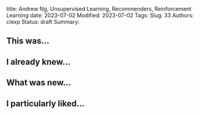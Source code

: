 title: Andrew Ng, Unsupervised Learning, Recommenders, Reinforcement Learning
date: 2023-07-02
Modified: 2023-07-02
Tags: 
Slug: 33
Authors: clexp
Status: draft
Summary: 

## This was...

## I already knew...

## What was new...

## I particularly liked... 

